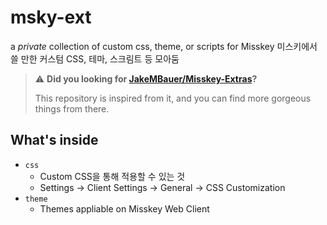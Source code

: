 # msky-ext
a *private* collection of custom css, theme, or scripts for Misskey
미스키에서 쓸 만한 커스텀 CSS, 테마, 스크림트 등 모아둠

> ⚠️ **Did you looking for [JakeMBauer/Misskey-Extras](https://github.com/JakeMBauer/Misskey-Extras)?**
>
> This repository is inspired from it, and you can find more gorgeous things from there.

## What's inside
- `css`
  - Custom CSS을 통해 적용할 수 있는 것
  - Settings -> Client Settings -> General -> CSS Customization
- `theme`
  - Themes appliable on Misskey Web Client
